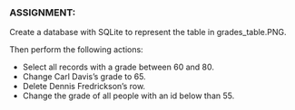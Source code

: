 ### ASSIGNMENT:

Create a database with SQLite to represent the table in grades_table.PNG.

Then perform the following actions:
- Select all records with a grade between 60 and 80.
- Change Carl Davis’s grade to 65.
- Delete Dennis Fredrickson’s row.
- Change the grade of all people with an id below than 55.

